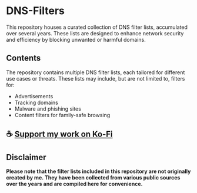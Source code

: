 # DNS-Filters
This repository houses a curated collection of DNS filter lists, accumulated over several years. These lists are designed to enhance network security and efficiency by blocking unwanted or harmful domains.

## Contents
The repository contains multiple DNS filter lists, each tailored for different use cases or threats. These lists may include, but are not limited to, filters for:

- Advertisements
- Tracking domains
- Malware and phishing sites
- Content filters for family-safe browsing

## ☕ [Support my work on Ko-Fi](https://ko-fi.com/thatsinewave)

## Disclaimer
**Please note that the filter lists included in this repository are not originally created by me. They have been collected from various public sources over the years and are compiled here for convenience.**
